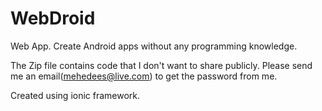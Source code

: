 # WebDroid
Web App. Create Android apps without any programming knowledge. 

The Zip file contains code that I don't want to share publicly. Please send me an email(mehedees@live.com) to get the password from me. 

Created using ionic framework. 
